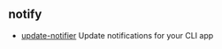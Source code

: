 ## notify

- [update-notifier](https://github.com/yeoman/update-notifier) Update notifications for your CLI app